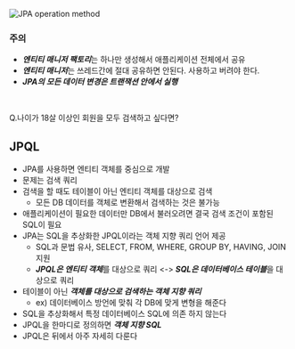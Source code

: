 ![JPA operation method](/img/JPA%20operation%20method.PNG)


### 주의
* ***엔티티 매니저 팩토리***는 하나만 생성해서 애플리케이션 전체에서 공유
* ***엔티티 매니저***는 쓰레드간에 절대 공유하면 안된다. 사용하고 버려야 한다.
* ***JPA의 모든 데이터 변경은 트랜잭션 안에서 실행***

<br>

Q.나이가 18살 이상인 회원을 모두 검색하고 싶다면?

## JPQL
* JPA를 사용하면 엔티티 객체를 중심으로 개발
* 문제는 검색 쿼리
* 검색을 할 때도 테이블이 아닌 엔티티 객체를 대상으로 검색
  * 모든 DB 데이터를 객체로 변환해서 검색하는 것은 불가능
* 애플리케이션이 필요한 데이터만 DB에서 불러오려면 결국 검색 조건이 포함된 SQL이 필요
* JPA는 SQL을 추상화한 JPQL이라는 객체 지향 쿼리 언어 제공
  * SQL과 문법 유사, SELECT, FROM, WHERE, GROUP BY, HAVING, JOIN 지원
  * ***JPQL은 엔티티 객체***를 대상으로 쿼리 <-> ***SQL은 데이터베이스 테이블***을 대상으로 쿼리
* 테이블이 아닌 ***객체를 대상으로 검색하는 객체 지향 쿼리***
  * ex) 데이터베이스 방언에 맞춰 각 DB에 맞게 변형을 해준다
* SQL을 추상화해서 특정 데이터베이스 SQL에 의존 하지 않는다
* JPQL을 한마디로 정의하면 ***객체 지향 SQL***
* JPQL은 뒤에서 아주 자세히 다룬다